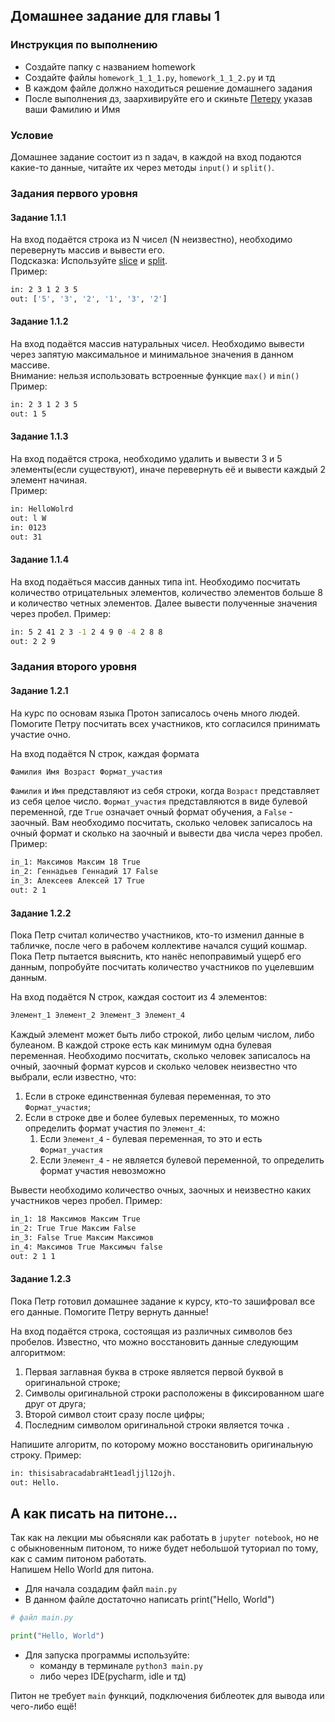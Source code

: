 ## Домашнее задание для главы 1

### Инструкция по выполнению
- Cоздайте папку с названием homework
- Создайте файлы `homework_1_1_1.py`, `homework_1_1_2.py` и тд
- В каждом файле должно находиться решение домашнего задания
- После выполнения дз, заархивируйте его и скиньте [Петеру](https://t.me/teadove) указав ваши Фамилию и Имя

### Условие 
Домашнее задание состоит из n задач, в каждой на вход подаются какие-то данные, 
читайте их через методы `input()` и `split()`.
### Задания первого уровня
#### Задание 1.1.1
На вход подаётся строка из N чисел (N неизвестно), необходимо перевернуть массив и вывести его.<br>
Подсказка: Используйте [slice](https://www.w3schools.com/python/ref_func_slice.asp) и [split](https://www.w3schools.com/python/ref_string_split.asp).<br>
Пример:
``` bash
in: 2 3 1 2 3 5 
out: ['5', '3', '2', '1', '3', '2']
```
#### Задание 1.1.2
На вход подаётся массив натуральных чисел. Необходимо вывести через запятую
максимальное и минимальное значения в данном массиве.<br>
Внимание: нельзя использовать встроенные функцие `max()` и `min()` <br>
Пример:<br>
```bash
in: 2 3 1 2 3 5
out: 1 5 
```
#### Задание 1.1.3
На вход подаётся строка, необходимо удалить и вывести 3 и 5 элементы(если существуют), иначе
перевернуть её и вывести каждый 2 элемент начиная.<br>
Пример:
```bash
in: HelloWolrd
out: l W
in: 0123
out: 31
```
#### Задание 1.1.4
На вход подаёться массив данных типа int. Необходимо посчитать количество отрицательных элементов, количество элементов больше 8 и количество четных элементов. Далее вывести полученные значения через пробел.
Пример: 
```bash
in: 5 2 41 2 3 -1 2 4 9 0 -4 2 8 8 
out: 2 2 9
```
### Задания второго уровня
#### Задание 1.2.1
На курс по основам языка Протон записалось очень много людей. Помогите Петру посчитать всех участников, кто согласился принимать участие очно.

На вход подаётся N строк, каждая формата
```bash
Фамилия Имя Возраст Формат_участия
```
`Фамилия` и `Имя` представляют из себя строки, когда `Возраст` представляет из себя целое число. `Формат_участия` представляются в виде булевой переменной, где `True` означает очный формат обучения, а `False` - заочный. Вам необходимо посчитать, сколько человек записалось на очный формат и сколько на заочный и вывести два числа через пробел. Пример:
```bash
in_1: Максимов Максим 18 True
in_2: Геннадьев Геннадий 17 False
in_3: Алексеев Алексей 17 True
out: 2 1
```
#### Задание 1.2.2
Пока Петр считал количество участников, кто-то изменил данные в табличке, после чего в рабочем коллективе начался сущий кошмар. Пока Петр пытается выяснить, кто нанёс непоправимый ущерб его данным, попробуйте посчитать количество участников по уцелевшим данным.

На вход подаётся N строк, каждая состоит из 4 элементов:
```bash
Элемент_1 Элемент_2 Элемент_3 Элемент_4
```
Каждый элемент может быть либо строкой, либо целым числом, либо булеаном. В каждой строке есть как минимум одна булевая переменная. Необходимо посчитать, сколько человек записалось на очный, заочный формат курсов и сколько человек неизвестно что выбрали, если известно, что:

1. Если в строке единственная булевая переменная, то это `Формат_участия`;
2. Если в строке две и более булевых переменных, то можно определить формат участия по `Элемент_4`:
   1. Если `Элемент_4` - булевая переменная, то это и есть `Формат_участия`
   2. Если `Элемент_4` - не является булевой переменной, то определить формат участия невозможно

Вывести необходимо количество очных, заочных и неизвестно каких участников через пробел. Пример:
```bash
in_1: 18 Максимов Максим True
in_2: True True Максим False
in_3: False True Максим Максимов
in_4: Максимов True Максимыч false
out: 2 1 1
```
#### Задание 1.2.3
Пока Петр готовил домашнее задание к курсу, кто-то зашифровал все его данные. Помогите Петру вернуть данные!

На вход подаётся строка, состоящая из различных символов без пробелов. Известно, что можно восстановить данные следующим алгоритмом:

1. Первая заглавная буква в строке является первой буквой в оригинальной строке;
2. Символы оригинальной строки расположены в фиксированном шаге друг от друга;
3. Второй символ стоит сразу после цифры;
4. Последним символом оригинальной строки является точка `.`

Напишите алгоритм, по которому можно восстановить оригинальную строку. Пример:
```bash
in: thisisabracadabraHt1eadljjl12ojh.
out: Hello.
```


## А как писать на питоне...
Так как на лекции мы обьясняли как работать в `jupyter notebook`, но не с обыкновенным питоном, то ниже будет небольшой туториал по тому, как с самим питоном работать.  
Напишем Hello World для питона.  
- Для начала создадим файл `main.py`  
- В данном файле достаточно написать print("Hello, World")
```python
# файл main.py

print("Hello, World")
```
- Для запуска программы используйте:
   - команду в терминале `python3 main.py`
   - либо через IDE(pycharm, idle и тд)

Питон не требует `main` функций, подключения библеотек для вывода или чего-либо ещё!

